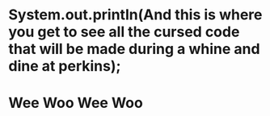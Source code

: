 # System.out.println(And this is where you get to see all the cursed code that will be made during a whine and dine at perkins);


# Wee Woo Wee Woo
